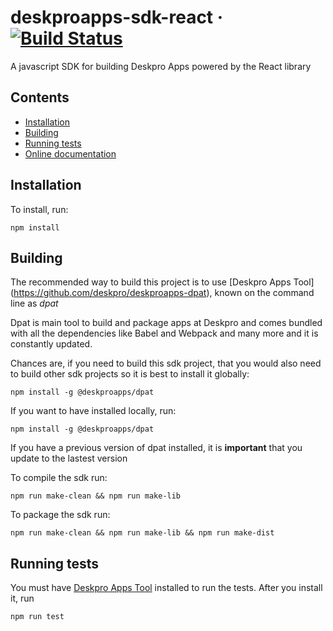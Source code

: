 # deskproapps-sdk-react &middot; [![Build Status](https://travis-ci.org/deskpro/deskproapps-sdk-react.svg?branch=master)](https://travis-ci.org/deskpro/deskproapps-sdk-react)

A javascript SDK for building Deskpro Apps powered by the React library

## Contents
- [Installation](#installation)
- [Building](#building)
- [Running tests](#running-tests)
- [Online documentation](https://deskpro.github.io/deskproapps-sdk-react)

## Installation
    
To install, run:
    
    npm install        
    
## Building

The recommended way to build this project is to use [Deskpro Apps Tool] (https://github.com/deskpro/deskproapps-dpat), known on the command line as *dpat*

Dpat is main tool to build and package apps at Deskpro and comes bundled with all the dependencies like Babel and Webpack and many more and it is constantly updated.

Chances are, if you need to build this sdk project, that you would also need to build other sdk projects so it is 
best to install it globally:
 
    npm install -g @deskproapps/dpat 

If you want to have installed locally, run:

    npm install -g @deskproapps/dpat 
     
If you have a previous version of dpat installed, it is **important** that you update to the lastest version     

To compile the sdk run:

    npm run make-clean && npm run make-lib      
    
To package the sdk run:
    
    npm run make-clean && npm run make-lib && npm run make-dist

## Running tests

You must have [Deskpro Apps Tool](https://github.com/deskpro/deskproapps-dpat) installed to run the tests. After you install it, run 
 
    npm run test 